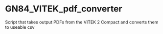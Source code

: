 # GN84_VITEK_pdf_converter
Script that takes output PDFs from the VITEK 2 Compact and converts them to useable csv
